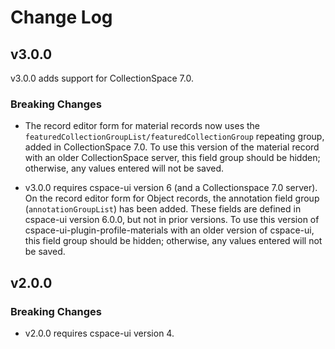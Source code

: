 # Change Log

## v3.0.0

v3.0.0 adds support for CollectionSpace 7.0.

### Breaking Changes

- The record editor form for material records now uses the `featuredCollectionGroupList/featuredCollectionGroup` repeating group, added in CollectionSpace 7.0. To use this version of the material record with an older CollectionSpace server, this field group should be hidden; otherwise, any values entered will not be saved.

- v3.0.0 requires cspace-ui version 6 (and a Collectionspace 7.0 server). On the record editor form for Object records, the annotation field group (`annotationGroupList`) has been added. These fields are defined in cspace-ui version 6.0.0, but not in prior versions. To use this version of cspace-ui-plugin-profile-materials with an older version of cspace-ui, this field group should be hidden; otherwise, any values entered will not be saved.

## v2.0.0

### Breaking Changes

- v2.0.0 requires cspace-ui version 4.
